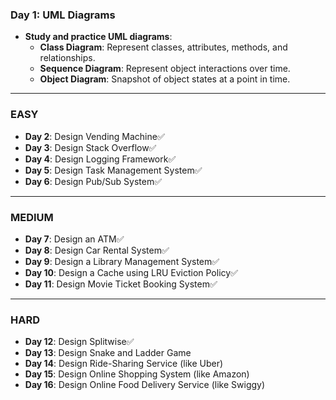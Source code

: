 ### **Day 1: UML Diagrams**
- **Study and practice UML diagrams**:  
  - **Class Diagram**: Represent classes, attributes, methods, and relationships.  
  - **Sequence Diagram**: Represent object interactions over time.  
  - **Object Diagram**: Snapshot of object states at a point in time. 

---

### **EASY**

- **Day 2**: Design Vending Machine✅  
- **Day 3**: Design Stack Overflow✅  
- **Day 4**: Design Logging Framework✅   
- **Day 5**: Design Task Management System✅   
- **Day 6**: Design Pub/Sub System✅   

---

### **MEDIUM**

- **Day 7**: Design an ATM✅   
- **Day 8**: Design Car Rental System✅   
- **Day 9**: Design a Library Management System✅  
- **Day 10**: Design a Cache using LRU Eviction Policy✅   
- **Day 11**: Design Movie Ticket Booking System✅

---

### **HARD**

- **Day 12**: Design Splitwise✅  
- **Day 13**: Design Snake and Ladder Game  
- **Day 14**: Design Ride-Sharing Service (like Uber)  
- **Day 15**: Design Online Shopping System (like Amazon)  
- **Day 16**: Design Online Food Delivery Service (like Swiggy)